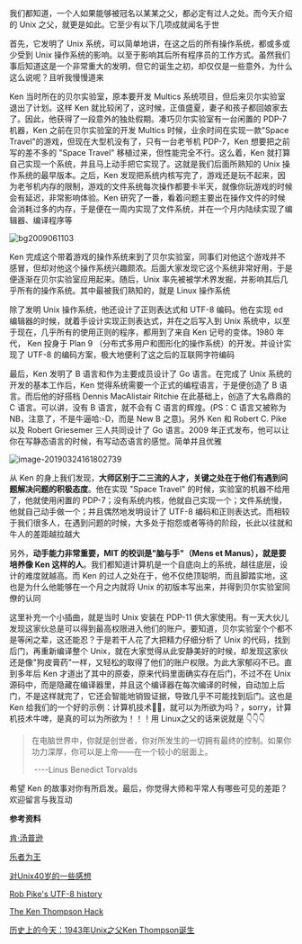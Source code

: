 我们都知道，一个人如果能够被冠名以某某之父，都必定有过人之处。而今天介绍的 Unix 之父，就更是如此。它至少有以下几项成就闻名于世

首先，它发明了 Unix 系统，可以简单地讲，在这之后的所有操作系统，都或多或少受到 Unix 操作系统的影响。以至于影响其后所有程序员的工作方式。虽然我们事后知道这是一个非常重大的发明，但它的诞生之初，却仅仅是一些意外，为什么这么说呢？且听我慢慢道来

Ken 当时所在的贝尔实验室，原本要开发 Multics 系统项目，但后来贝尔实验室退出了计划。这样 Ken 就比较闲了，这时候，正值盛夏，妻子和孩子都回娘家去了。因此，他获得了一段意外的独处假期。凑巧贝尔实验室有一台闲置的 PDP-7 机器，Ken 之前在贝尔实验室的开发 Multics 时候，业余时间在实现一款"Space Travel"的游戏，但现在大型机没有了，只有一台老爷机 PDP-7，Ken 想要把之前写的差不多的 "Space Travel" 移植过来，但性能完全不行。这么着，Ken 就打算自己实现一个系统，并且马上动手把它实现了。这就是我们后面所熟知的 Unix 操作系统的最早版本。之后，Ken 发现把系统内核写完了，游戏还是玩不起来，因为老爷机内存的限制，游戏的文件系统每次操作都要卡半天，就像你玩游戏的时候会有延迟，非常影响体验。Ken 研究了一番，看着问题主要出在操作文件的时候会消耗过多的内存，于是便在一周内实现了文件系统，并在一个月内陆续实现了编辑器、编译程序等

![bg2009061103](/Users/zhangfei/growing/articles/Unix之父——一个上帝视角的存在/imgs/bg2009061103.jpg)

Ken 完成这个带着游戏的操作系统来到了贝尔实验室，同事们对他这个游戏并不感冒，但却对他这个操作系统兴趣颇浓。后面大家发现它这个系统非常好用，于是便逐渐在贝尔实验室应用起来。随后，Unix 率先被被学术界发掘，并影响其后几乎所有的操作系统。其中最被我们熟知的，就是 Linux 操作系统

除了发明 Unix 操作系统，他还设计了正则表达式和 UTF-8 编码。他在实现 ed 编辑器的时候，就着手设计实现正则表达式，并在之后写入到 Unix 系统中，以至于现在，几乎所有的使用正则的程序，都用到了来自 Ken 记号的变体。1980 年代， Ken 投身于 Plan 9 （分布式多用户和图形化的操作系统）的开发。并设计实现了 UTF-8 的编码方案，极大地便利了这之后的互联网字符编码

最后，Ken 发明了 B 语言和作为主要成员设计了 Go 语言。在完成了 Unix 系统的开发的基本工作后，Ken 觉得系统需要一个正式的编程语言，于是便创造了 B 语言。而后他的好搭档 Dennis MacAlistair Ritchie 在此基础上，创造了大名鼎鼎的 C 语言。可以讲，没有 B 语言，就不会有 C 语言的辉煌。(PS：C 语言又被称为 NB，注意了，不是牛逼哈:-D，而是 New B 之意)。另外 Ken 和 Robert C. Pike 以及 Robert Griesemer 三人共同设计了 Go 语言。2009 年正式发布，他可以让你在写静态语言的时候，有写动态语言的感觉。简单并且优雅

![image-20190324161802739](/Users/zhangfei/growing/articles/Unix之父——一个上帝视角的存在/imgs//image-20190324161802739.png)

从 Ken 的身上我们发现，**大师区别于二三流的人才，关键之处在于他们有遇到问题解决问题的积极态度**。他在实现 "Space Travel" 的时候，实验室的机器不给用了，他就使用闲置的 PDP-7；没有系统内核，他就自己实现一个；文件系统慢，他就自己动手做一个；并且偶然地发明设计了 UTF-8 编码和正则表达式。而相较于我们很多人，在遇到问题的时候，大多处于抱怨或者等待的阶段，长此以往就和牛人的差距越拉越大

另外，**动手能力非常重要，MIT 的校训是"脑与手"（Mens et Manus），就是要培养像 Ken 这样的人**。我们都知道计算机是一个自底向上的系统，越往底层，设计的难度就越高。而 Ken 的过人之处在于，他不仅绝顶聪明，而且脚踏实地，这也是为什么他能够在一个月之内就将 Unix 的初版本写出来，并得到贝尔实验室同僚的认同

这里补充一个小插曲，就是当时 Unix 安装在 PDP-11 供大家使用。有一天大伙儿发现这家伙总是可以得到最高权限进入他们的账户。要知道，贝尔实验室个个都不是等闲之辈，这还能忍？于是若干人花了大把精力仔细分析了 Unix 的代码，找到后门，再重新编译整个 Unix，就在大家觉得从此安静美好的时候，却发现这家伙还是像"狗皮膏药"一样，又轻松的取得了他们的账户权限。为此大家郁闷不已。直到多年后 Ken 才道出了其中的原委，原来代码里面确实存在后门，不过不在 Unix 源码中，而是隐藏在编译器里，并且这个编译器在每次编译的时候，自动加上后门，不是这样就完了，它还会智能地销毁证据，导致几乎不可能找到后门。这也是 Ken 给我们的一个好的示例：计算机技术🐂🍺，就可以为所欲为吗？，sorry，计算机技术牛啤，是真的可以为所欲为！！！用 Linux之父的话来说就是 👇👇👇

> 在电脑世界中，你就是创世者，你对所发生的一切拥有最终的控制。如果你功力深厚，你可以是上帝――在一个较小的层面上。
>
> ​																----Linus Benedict Torvalds

希望 Ken 的故事对你有所启发。最后，你觉得大师和平常人有哪些可见的差距？欢迎留言与我互动



**参考资料**

[肯·汤普逊](https://zh.wikipedia.org/wiki/%E8%82%AF%C2%B7%E6%B1%A4%E6%99%AE%E9%80%8A#cite_note-5)

[乐者为王](https://book.douban.com/subject/1395123/)

[对Unix40岁的一些感想](http://www.ruanyifeng.com/blog/2009/06/unix_turns_40.html)

[Rob Pike's UTF-8 history](https://www.cl.cam.ac.uk/~mgk25/ucs/utf-8-history.txt)

[The Ken Thompson Hack](http://wiki.c2.com/?TheKenThompsonHack)

[历史上的今天：1943年Unix之父Ken Thompson诞生](https://www.linuxidc.com/Linux/2011-02/31911p2.htm)

